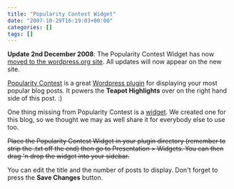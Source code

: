 ```yaml
---
title: "Popularity Contest Widget"
date: "2007-10-29T16:19:03+00:00"
categories: []
tags: []
---
```


<strong>Update 2nd December 2008</strong>: The Popularity Contest Widget has now <a href="http://wordpress.org/extend/plugins/popularity-contest-widget/">moved to the wordpress.org site</a>. All updates will now appear on the new site.

<a href="http://alexking.org/projects/wordpress/">Popularity Contest</a> is a great <a href="http://wordpress.org/extend/plugins/">Wordpress plugin</a> for displaying your most popular blog posts. It powers the <strong>Teapot Highlights</strong> over on the right hand side of this post. :)

One thing missing from Popularity Contest is a <a href="http://codex.wordpress.org/Plugins/WordPress_Widgets">widget</a>. We created one for this blog, so we thought we may as well share it for everybody else to use too.

<del datetime="2008-12-02T16:05:43+00:00">Place the Popularity Contest Widget in your plugin directory (remember to strip the .txt off the end) then go to Presentation &gt; Widgets. You can then drag 'n drop the widget into your sidebar.</del>

You can edit the title and the number of posts to display. Don't forget to press the <strong>Save Changes</strong> button.
